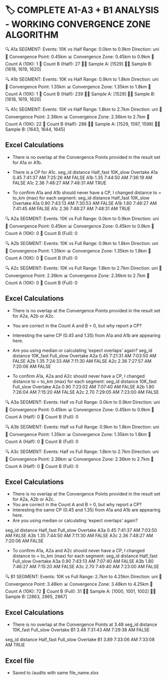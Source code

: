 🏷️ COMPLETE A1-A3 + B1 ANALYSIS - WORKING CONVERGENCE ZONE ALGORITHM
================================================================================

🔍 A1a SEGMENT:
  Events: 10K vs Half
  Range: 0.0km to 0.9km
  Direction: uni
  🎯 Convergence Point: 0.45km
  📊 Convergence Zone: 0.45km to 0.9km
  👥 Count A (10K): 1
  👥 Count B (Half): 27
  🏃‍♂️ Sample A: [1529]
  🏃‍♂️ Sample B: [1618, 1619, 1620]

🔍 A1b SEGMENT:
  Events: 10K vs Half
  Range: 0.9km to 1.8km
  Direction: uni
  🎯 Convergence Point: 1.35km
  📊 Convergence Zone: 1.35km to 1.8km
  👥 Count A (10K): 1
  👥 Count B (Half): 239
  🏃‍♂️ Sample A: [1529]
  🏃‍♂️ Sample B: [1618, 1619, 1620]

🔍 A1c SEGMENT:
  Events: 10K vs Half
  Range: 1.8km to 2.7km
  Direction: uni
  🎯 Convergence Point: 2.36km
  📊 Convergence Zone: 2.36km to 2.7km
  👥 Count A (10K): 22
  👥 Count B (Half): 288
  🏃‍♂️ Sample A: [1529, 1597, 1598]
  🏃‍♂️ Sample B: [1643, 1644, 1645]

## Excel Calculations
- There is no overlap at the Convergence Points provided in the result set for A1a or A1b.
- There is a CP for A1c.
seg_id  distance  Half_fast   10K_slow    Overtake
A1a     0.45      7:41:37 AM  7:25:26 AM  FALSE
A1b     1.35      7:44:50 AM  7:36:19 AM  FALSE
A1c     2.36      7:48:27 AM  7:48:31 AM  TRUE

- To confirm A1a and A1b should never have a CP, I changed distance to = to_km (max) for each segment:
seg_id  distance  Half_fast   10K_slow    Overtake
A1a     0.90      7:43:13 AM  7:30:53 AM  FALSE
A1b     1.80      7:46:27 AM  7:41:45 AM  FALSE
A1c     2.36      7:48:27 AM  7:48:31 AM  TRUE


🔍 A2a SEGMENT:
  Events: 10K vs Full
  Range: 0.0km to 0.9km
  Direction: uni
  🎯 Convergence Point: 0.45km
  📊 Convergence Zone: 0.45km to 0.9km
  👥 Count A (10K): 0
  👥 Count B (Full): 0

🔍 A2b SEGMENT:
  Events: 10K vs Full
  Range: 0.9km to 1.8km
  Direction: uni
  🎯 Convergence Point: 1.35km
  📊 Convergence Zone: 1.35km to 1.8km
  👥 Count A (10K): 0
  👥 Count B (Full): 0

🔍 A2c SEGMENT:
  Events: 10K vs Full
  Range: 1.8km to 2.7km
  Direction: uni
  🎯 Convergence Point: 2.36km
  📊 Convergence Zone: 2.36km to 2.7km
  👥 Count A (10K): 0
  👥 Count B (Full): 0

## Excel Calculations
- There is no overlap at the Convergence Points provided in the result set for A2a, A2b or A2c.
- You are correct in the Count A and B = 0, but why report a CP?
- Interesting the same CP (0.45 and 1.35) from A1a and A1b are appearing here.
- Are you using median or calculating 'expect overlaps' again?
seg_id  distance  10K_fast    Full_slow  Overtake
A2a     0.45      7:21:31 AM  7:03:50 AM  FALSE
A2b     1.35      7:24:33 AM  7:11:30 AM  FALSE
A2c     2.36      7:27:57 AM  7:20:06 AM  FALSE

- To confirm A1a, A2a and A2c should never have a CP, I changed distance to = to_km (max) for each segment:
seg_id  distance  10K_fast    Full_slow  Overtake
A2a     0.90      7:23:02 AM  7:07:40 AM  FALSE
A2b     1.80      7:26:04 AM  7:15:20 AM  FALSE
A2c     2.70      7:29:05 AM  7:23:00 AM  FALSE


🔍 A3a SEGMENT:
  Events: Half vs Full
  Range: 0.0km to 0.9km
  Direction: uni
  🎯 Convergence Point: 0.45km
  📊 Convergence Zone: 0.45km to 0.9km
  👥 Count A (Half): 0
  👥 Count B (Full): 0

🔍 A3b SEGMENT:
  Events: Half vs Full
  Range: 0.9km to 1.8km
  Direction: uni
  🎯 Convergence Point: 1.35km
  📊 Convergence Zone: 1.35km to 1.8km
  👥 Count A (Half): 0
  👥 Count B (Full): 0

🔍 A3c SEGMENT:
  Events: Half vs Full
  Range: 1.8km to 2.7km
  Direction: uni
  🎯 Convergence Point: 2.36km
  📊 Convergence Zone: 2.36km to 2.7km
  👥 Count A (Half): 0
  👥 Count B (Full): 0

## Excel Calculations
- There is no overlap at the Convergence Points provided in the result set for A2a, A2b or A2c.
- You are correct in the Count A and B = 0, but why report a CP?
- Interesting the same CP (0.45 and 1.35) from A1a and A1b are appearing here.
- Are you using median or calculating 'expect overlaps' again?

seg_id  distance  Half_fast   Full_slow  Overtake
A3a     0.45      7:41:37 AM  7:03:50 AM  FALSE
A3b     1.35      7:44:50 AM  7:11:30 AM  FALSE
A3c     2.36      7:48:27 AM  7:20:06 AM  FALSE

- To confirm A1a, A2a and A2c should never have a CP, I changed distance to = to_km (max) for each segment:
seg_id  distance  Half_fast   Full_slow  Overtake
A3a     0.90      7:43:13 AM  7:07:40 AM  FALSE
A3b     1.80      7:46:27 AM  7:15:20 AM  FALSE
A3c     2.70      7:49:40 AM  7:23:00 AM  FALSE


🔍 B1 SEGMENT:
  Events: 10K vs Full
  Range: 2.7km to 4.25km
  Direction: uni
  🎯 Convergence Point: 3.48km
  📊 Convergence Zone: 3.48km to 4.25km
  👥 Count A (10K): 72
  👥 Count B (Full): 31
  🏃‍♂️ Sample A: [1000, 1001, 1002]
  🏃‍♂️ Sample B: [2863, 2865, 2867]

## Excel Calculations
- There is no overlap at the Convergence Points at 3.48
seg_id  distance  10K_fast    Full_slow  Overtake
B1      3.48      7:31:43 AM  7:29:38 AM  FALSE

seg_id  distance  Half_fast   Full_slow  Overtake
B1      3.89      7:33:06 AM  7:33:08 AM  TRUE

## Excel file
- Saved to /audits with same file_name.xlxs